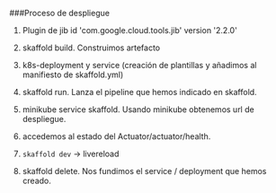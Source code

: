 ###Proceso de despliegue

1) Plugin de jib  id 'com.google.cloud.tools.jib' version '2.2.0'

2) skaffold build. Construimos artefacto

3) k8s-deployment y service (creación de plantillas y añadimos al manifiesto de skaffold.yml)

3) skaffold run. Lanza el pipeline que hemos indicado en skaffold.

4) minikube service skaffold. Usando minikube obtenemos url de despliegue.

5) accedemos al estado del Actuator/actuator/health.

6) `skaffold dev` -> livereload

7) skaffold delete. Nos fundimos el service / deployment que hemos creado.
